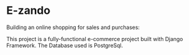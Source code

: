 # E-zando
Building an online shopping for sales and purchases:

This project is a fully-functional e-commerce project built with Django Framework.
The Database used is PostgreSql.
